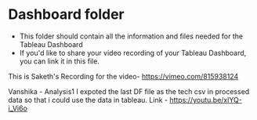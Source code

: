# Dashboard folder

- This folder should contain all the information and files needed for the Tableau Dashboard
- If you'd like to share your video recording of your Tableau Dashboard, you can link it in this file.



This is Saketh's Recording for the video- https://vimeo.com/815938124




Vanshika - Analysis1 I expoted the last DF file as the tech csv in processed data so that i could use the data in tableau. Link - https://youtu.be/xlYQ-i_Vi6o
